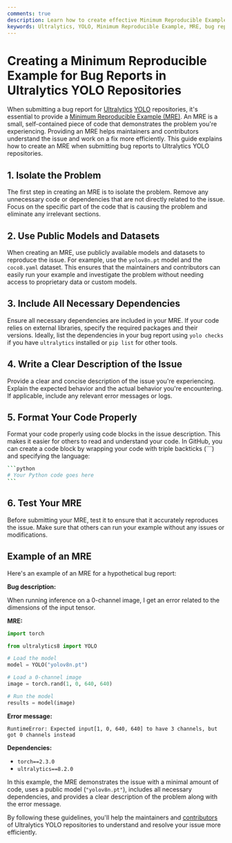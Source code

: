 ```yaml
---
comments: true
description: Learn how to create effective Minimum Reproducible Examples (MRE) for bug reports in Ultralytics YOLO repositories. Follow our guide for efficient issue resolution.
keywords: Ultralytics, YOLO, Minimum Reproducible Example, MRE, bug report, issue resolution, machine learning, deep learning
---
```


# Creating a Minimum Reproducible Example for Bug Reports in Ultralytics YOLO Repositories

When submitting a bug report for [Ultralytics](https://ultralytics.com) [YOLO](https://github.com/ultralytics) repositories, it's essential to provide a [Minimum Reproducible Example (MRE)](https://stackoverflow.com/help/minimal-reproducible-example). An MRE is a small, self-contained piece of code that demonstrates the problem you're experiencing. Providing an MRE helps maintainers and contributors understand the issue and work on a fix more efficiently. This guide explains how to create an MRE when submitting bug reports to Ultralytics YOLO repositories.

## 1. Isolate the Problem

The first step in creating an MRE is to isolate the problem. Remove any unnecessary code or dependencies that are not directly related to the issue. Focus on the specific part of the code that is causing the problem and eliminate any irrelevant sections.

## 2. Use Public Models and Datasets

When creating an MRE, use publicly available models and datasets to reproduce the issue. For example, use the `yolov8n.pt` model and the `coco8.yaml` dataset. This ensures that the maintainers and contributors can easily run your example and investigate the problem without needing access to proprietary data or custom models.

## 3. Include All Necessary Dependencies

Ensure all necessary dependencies are included in your MRE. If your code relies on external libraries, specify the required packages and their versions. Ideally, list the dependencies in your bug report using `yolo checks` if you have `ultralytics` installed or `pip list` for other tools.

## 4. Write a Clear Description of the Issue

Provide a clear and concise description of the issue you're experiencing. Explain the expected behavior and the actual behavior you're encountering. If applicable, include any relevant error messages or logs.

## 5. Format Your Code Properly

Format your code properly using code blocks in the issue description. This makes it easier for others to read and understand your code. In GitHub, you can create a code block by wrapping your code with triple backticks (\```) and specifying the language:

````bash
```python
# Your Python code goes here
```
````

## 6. Test Your MRE

Before submitting your MRE, test it to ensure that it accurately reproduces the issue. Make sure that others can run your example without any issues or modifications.

## Example of an MRE

Here's an example of an MRE for a hypothetical bug report:

**Bug description:**

When running inference on a 0-channel image, I get an error related to the dimensions of the input tensor.

**MRE:**

```python
import torch

from ultralytics8 import YOLO

# Load the model
model = YOLO("yolov8n.pt")

# Load a 0-channel image
image = torch.rand(1, 0, 640, 640)

# Run the model
results = model(image)
```

**Error message:**

```
RuntimeError: Expected input[1, 0, 640, 640] to have 3 channels, but got 0 channels instead
```

**Dependencies:**

- `torch==2.3.0`
- `ultralytics==8.2.0`

In this example, the MRE demonstrates the issue with a minimal amount of code, uses a public model (`"yolov8n.pt"`), includes all necessary dependencies, and provides a clear description of the problem along with the error message.

By following these guidelines, you'll help the maintainers and [contributors](https://github.com/ultralytics/ultralytics/graphs/contributors) of Ultralytics YOLO repositories to understand and resolve your issue more efficiently.
